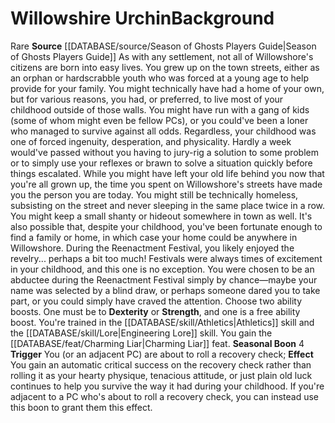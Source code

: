 ﻿---
ability:
- Strength
- Dexterity
ability_boost:
- Strength
- Dexterity
feat: '[[DATABASE/feat/Charming Liar|Charming Liar]]'
id: '398'
name: Willowshire Urchin
rarity: Rare
skill:
- '[[DATABASE/skill/Athletics|Athletics]]'
- Engineering [[DATABASE/skill/Lore|Lore]]
source: '[[DATABASE/source/Season of Ghosts Players Guide|Season of Ghosts Players
  Guide]]'
subcategory: general
trait:
- '[[DATABASE/trait/Rare|Rare]]'
type: Background

---
# Willowshire Urchin<span class="item-type">Background</span>

<span class="trait-rare item-trait">Rare</span>
**Source** [[DATABASE/source/Season of Ghosts Players Guide|Season of Ghosts Players Guide]]
As with any settlement, not all of Willowshore's citizens are born into easy lives. You grew up on the town streets, either as an orphan or hardscrabble youth who was forced at a young age to help provide for your family. You might technically have had a home of your own, but for various reasons, you had, or preferred, to live most of your childhood outside of those walls. You might have run with a gang of kids (some of whom might even be fellow PCs), or you could've been a loner who managed to survive against all odds. Regardless, your childhood was one of forced ingenuity, desperation, and physicality. Hardly a week would've passed without you having to jury-rig a solution to some problem or to simply use your reflexes or brawn to solve a situation quickly before things escalated. While you might have left your old life behind you now that you're all grown up, the time you spent on Willowshore's streets have made you the person you are today.
 You might still be technically homeless, subsisting on the street and never sleeping in the same place twice in a row. You might keep a small shanty or hideout somewhere in town as well. It's also possible that, despite your childhood, you've been fortunate enough to find a family or home, in which case your home could be anywhere in Willowshore.
 During the Reenactment Festival, you likely enjoyed the revelry... perhaps a bit too much! Festivals were always times of excitement in your childhood, and this one is no exception. You were chosen to be an abductee during the Reenactment Festival simply by chance—maybe your name was selected by a blind draw, or perhaps someone dared you to take part, or you could simply have craved the attention.
 Choose two ability boosts. One must be to **Dexterity** or **Strength**, and one is a free ability boost.
 You're trained in the [[DATABASE/skill/Athletics|Athletics]] skill and the [[DATABASE/skill/Lore|Engineering Lore]] skill. You gain the [[DATABASE/feat/Charming Liar|Charming Liar]] feat.
 **Seasonal Boon** <span class="action-icon">4</span> **Trigger** You (or an adjacent PC) are about to roll a recovery check; **Effect** You gain an automatic critical success on the recovery check rather than rolling it as your hearty physique, tenacious attitude, or just plain old luck continues to help you survive the way it had during your childhood. If you're adjacent to a PC who's about to roll a recovery check, you can instead use this boon to grant them this effect.
